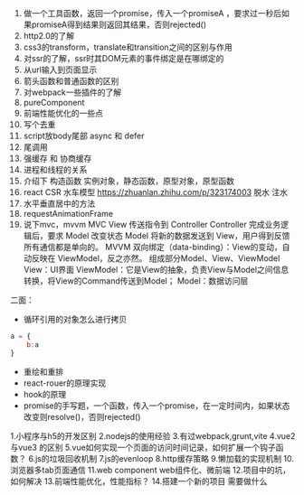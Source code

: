 1. 做一个工具函数，返回一个promise，传入一个promiseA ，要求过一秒后如果promiseA得到结果则返回其结果，否则rejected()
2. http2.0的了解
3. css3的transform，translate和transition之间的区别与作用
4. 对ssr的了解，ssr时其DOM元素的事件绑定是在哪绑定的
4. 从url输入到页面显示
5. 箭头函数和普通函数的区别
6. 对webpack一些插件的了解
7. pureComponent
8. 前端性能优化的一些点
9. 写个去重
10. script放body尾部 async 和 defer
11. 尾调用
12. 强缓存 和 协商缓存
13. 进程和线程的关系
14. 介绍下 构造函数 实例对象，静态函数，原型对象，原型函数
15. react CSR 水车模型 https://zhuanlan.zhihu.com/p/323174003 脱水 注水
16. 水平垂直居中的方法
17. requestAnimationFrame
18. 说下mvc，mvvm
    MVC
    View 传送指令到 Controller
    Controller 完成业务逻辑后，要求 Model 改变状态
    Model 将新的数据发送到 View，用户得到反馈
    所有通信都是单向的。
    MVVM
    双向绑定（data-binding）：View的变动，自动反映在 ViewModel，反之亦然。
    组成部分Model、View、ViewModel
    View：UI界面
    ViewModel：它是View的抽象，负责View与Model之间信息转换，将View的Command传送到Model；
    Model：数据访问层

二面：
- 循环引用的对象怎么进行拷贝
```js
a = {
    b:a
}
```
- 重绘和重排
- react-rouer的原理实现
- hook的原理
- promise的手写题，一个函数，传入一个promise，在一定时间内，如果状态改变则resolve()，否则rejected()

1.小程序与h5的开发区别
2.nodejs的使用经验
3.有过webpack,grunt,vite
4.vue2 与vue3 的区别
5.vue如何实现一个页面的访问时间记录，如何扩展一个钩子函数？
6.js的垃圾回收机制
7.js的evenloop
8.http缓存策略
9.懒加载的实现机制
10.浏览器多tab页面通信
11.web component web组件化、微前端
12.项目中的坑，如何解决
13.前端性能优化，性能指标？
14.搭建一个新的项目 需要做什么